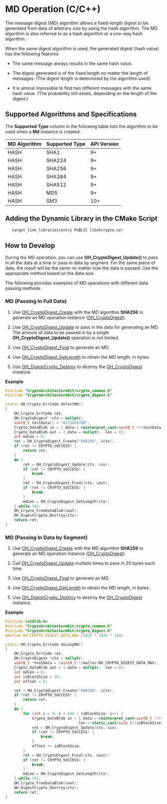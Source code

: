 # MD Operation (C/C++)


The message digest (MD) algorithm allows a fixed-length digest to be generated from data of arbitrary size by using the hash algorithm. The MD algorithm is also referred to as a hash algorithm or a one-way hash algorithm.


When the same digest algorithm is used, the generated digest (hash value) has the following features:


- The same message always results in the same hash value.

- The digest generated is of the fixed length no matter the length of messages. (The digest length is determined by the algorithm used).

- It is almost impossible to find two different messages with the same hash value. (The probability still exists, depending on the length of the digest.)


## Supported Algorithms and Specifications

The **Supported Type** column in the following table lists the algorithm to be used when a **Md** instance is created.

| MD Algorithm| Supported Type| API Version| 
| -------- | -------- | -------- |
| HASH | SHA1 | 9+ | 
| HASH | SHA224 | 9+ | 
| HASH | SHA256 | 9+ | 
| HASH | SHA384 | 9+ | 
| HASH | SHA512 | 9+ | 
| HASH | MD5 | 9+ | 
| HASH | SM3 | 10+ | 


## Adding the Dynamic Library in the CMake Script
```txt
   target_link_libraries(entry PUBLIC libohcrypto.so)
```


## How to Develop

During the MD operation, you can use **OH_CryptoDigest_Update()** to pass in all the data at a time or pass in data by segment. For the same piece of data, the result will be the same no matter how the data is passed. Use the appropriate method based on the data size.

The following provides examples of MD operations with different data passing methods.


### MD (Passing In Full Data)

1. Use [OH_CryptoDigest_Create](../../reference/apis-crypto-architecture-kit/_crypto_digest_api.md#oh_cryptodigest_create) with the MD algorithm **SHA256** to generate an MD operation instance ([OH_CryptoDigest](../../reference/apis-crypto-architecture-kit/_crypto_digest_api.md#oh_cryptodigest)).

2. Use [OH_CryptoDigest_Update](../../reference/apis-crypto-architecture-kit/_crypto_digest_api.md#oh_cryptodigest_update) to pass in the data for generating an MD. The amount of data to be passed in by a single **OH_CryptoDigest_Update()** operation is not limited.

3. Use [OH_CryptoDigest_Final](../../reference/apis-crypto-architecture-kit/_crypto_digest_api.md#oh_cryptodigest_final) to generate an MD.

4. Use [OH_CryptoDigest_GetLength](../../reference/apis-crypto-architecture-kit/_crypto_digest_api.md#oh_cryptodigest_getlength) to obtain the MD length, in bytes.

5. Use [OH_DigestCrypto_Destroy](../../reference/apis-crypto-architecture-kit/_crypto_digest_api.md#oh_digestcrypto_destroy) to destroy the [OH_CryptoDigest](../../reference/apis-crypto-architecture-kit/_crypto_digest_api.md#oh_cryptodigest) instance.

**Example**

```c++
#include "CryptoArchitectureKit/crypto_common.h"
#include "CryptoArchitectureKit/crypto_digest.h"

static OH_Crypto_ErrCode doTestMd()
{
    OH_Crypto_ErrCode ret;
    OH_CryptoDigest *ctx = nullptr;
    uint8_t testData[] = "0123456789";
    Crypto_DataBlob in = {.data = reinterpret_cast<uint8_t *>(testData), .len = sizeof(testData)};
    Crypto_DataBlob out = {.data = nullptr, .len = 0};
    int mdLen = 0;
    ret = OH_CryptoDigest_Create("SHA256", &ctx);
    if (ret != CRYPTO_SUCCESS) {
        return ret;
    }
    do {
        ret = OH_CryptoDigest_Update(ctx, &in);
        if (ret != CRYPTO_SUCCESS) {
            break;
        }
        ret = OH_CryptoDigest_Final(ctx, &out);
        if (ret != CRYPTO_SUCCESS) {
            break;
        }
        mdLen = OH_CryptoDigest_GetLength(ctx);
    } while (0);
    OH_Crypto_FreeDataBlob(&out);
    OH_DigestCrypto_Destroy(ctx);
    return ret;
}
```

### MD (Passing In Data by Segment)

1. Use [OH_CryptoDigest_Create](../../reference/apis-crypto-architecture-kit/_crypto_digest_api.md#oh_cryptodigest_create) with the MD algorithm **SHA256** to generate an MD operation instance ([OH_CryptoDigest](../../reference/apis-crypto-architecture-kit/_crypto_digest_api.md#oh_cryptodigest)).

2. Call [OH_CryptoDigest_Update](../../reference/apis-crypto-architecture-kit/_crypto_digest_api.md#oh_cryptodigest_update) multiple times to pass in 20 bytes each time.

3. Use [OH_CryptoDigest_Final](../../reference/apis-crypto-architecture-kit/_crypto_digest_api.md#oh_cryptodigest_final) to generate an MD.

4. Use [OH_CryptoDigest_GetLength](../../reference/apis-crypto-architecture-kit/_crypto_digest_api.md#oh_cryptodigest_getlength) to obtain the MD length, in bytes.

5. Use [OH_DigestCrypto_Destroy](../../reference/apis-crypto-architecture-kit/_crypto_digest_api.md#oh_digestcrypto_destroy) to destroy the [OH_CryptoDigest](../../reference/apis-crypto-architecture-kit/_crypto_digest_api.md#oh_cryptodigest) instance.

**Example**

```c++
#include <stdlib.h>
#include "CryptoArchitectureKit/crypto_common.h"
#include "CryptoArchitectureKit/crypto_digest.h"
#define OH_CRYPTO_DIGEST_DATA_MAX (1024 * 1024 * 100)

static OH_Crypto_ErrCode doLoopMd()
{
    OH_Crypto_ErrCode ret;
    OH_CryptoDigest *ctx = nullptr;
    uint8_t *testData = (uint8_t *)malloc(OH_CRYPTO_DIGEST_DATA_MAX);
    Crypto_DataBlob out = {.data = nullptr, .len = 0};
    int mdLen = 0;
    int isBlockSize = 20;
    int offset = 0;

    ret = OH_CryptoDigest_Create("SHA256", &ctx);
    if (ret != CRYPTO_SUCCESS) {
        return ret;
    }
    do {
        for (int i = 0; i < 640 / isBlockSize; i++) {
            Crypto_DataBlob in = {.data = reinterpret_cast<uint8_t *>(testData + offset),
                                .len = static_cast<size_t>(isBlockSize)};
            ret = OH_CryptoDigest_Update(ctx, &in);
            if (ret != CRYPTO_SUCCESS) {
                break;
            }
            offset += isBlockSize;
        }
        ret = OH_CryptoDigest_Final(ctx, &out);
        if (ret != CRYPTO_SUCCESS) {
            break;
        }
        mdLen = OH_CryptoDigest_GetLength(ctx);
    } while (0);
    OH_Crypto_FreeDataBlob(&out);
    OH_DigestCrypto_Destroy(ctx);
    return ret;
}
```
